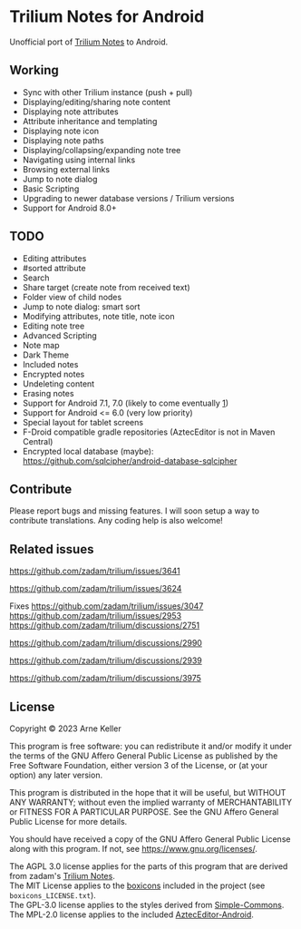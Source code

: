 # Trilium Notes for Android

Unofficial port of [Trilium Notes](https://github.com/zadam/trilium) to Android.

## Working
- Sync with other Trilium instance (push + pull)
- Displaying/editing/sharing note content
- Displaying note attributes
- Attribute inheritance and templating
- Displaying note icon
- Displaying note paths
- Displaying/collapsing/expanding note tree
- Navigating using internal links
- Browsing external links
- Jump to note dialog
- Basic Scripting
- Upgrading to newer database versions / Trilium versions
- Support for Android 8.0+

## TODO
- Editing attributes
- #sorted attribute
- Search
- Share target (create note from received text)
- Folder view of child nodes
- Jump to note dialog: smart sort
- Modifying attributes, note title, note icon
- Editing note tree
- Advanced Scripting
- Note map
- Dark Theme
- Included notes
- Encrypted notes
- Undeleting content
- Erasing notes
- Support for Android 7.1, 7.0 (likely to come eventually [1](https://stackoverflow.com/questions/57203186/datetimeformatter-is-not-working-in-android-versions-lower-than-8))
- Support for Android <= 6.0 (very low priority)
- Special layout for tablet screens
- F-Droid compatible gradle repositories (AztecEditor is not in Maven Central)
- Encrypted local database (maybe): https://github.com/sqlcipher/android-database-sqlcipher

## Contribute

Please report bugs and missing features. I will soon setup a way to contribute translations. Any coding help is also welcome!

## Related issues

https://github.com/zadam/trilium/issues/3641

https://github.com/zadam/trilium/issues/3624

Fixes https://github.com/zadam/trilium/issues/3047 https://github.com/zadam/trilium/issues/2953 https://github.com/zadam/trilium/discussions/2751

https://github.com/zadam/trilium/discussions/2990

https://github.com/zadam/trilium/discussions/2939

https://github.com/zadam/trilium/discussions/3975

## License

Copyright © 2023 Arne Keller

This program is free software: you can redistribute it and/or modify
it under the terms of the GNU Affero General Public License as published by
the Free Software Foundation, either version 3 of the License, or
(at your option) any later version.

This program is distributed in the hope that it will be useful,
but WITHOUT ANY WARRANTY; without even the implied warranty of
MERCHANTABILITY or FITNESS FOR A PARTICULAR PURPOSE.  See the
GNU Affero General Public License for more details.

You should have received a copy of the GNU Affero General Public License
along with this program.  If not, see <https://www.gnu.org/licenses/>.

The AGPL 3.0 license applies for the parts of this program that are derived from zadam's [Trilium Notes](https://github.com/zadam/trilium/).  
The MIT License applies to the [boxicons](https://boxicons.com/) included in the project (see `boxicons_LICENSE.txt`).  
The GPL-3.0 license applies to the styles derived from [Simple-Commons](https://github.com/SimpleMobileTools/Simple-Commons).  
The MPL-2.0 license applies to the included [AztecEditor-Android](https://github.com/wordpress-mobile/AztecEditor-Android/).  
